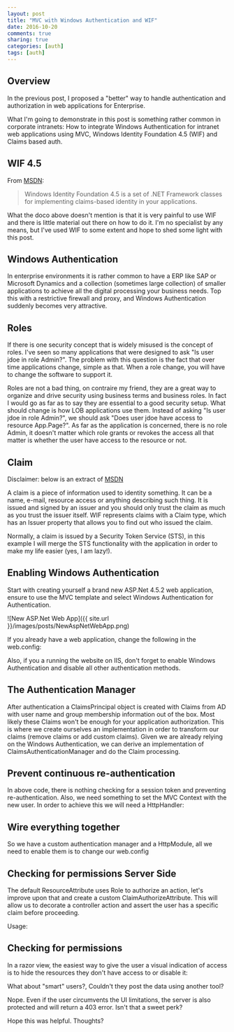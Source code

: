 ```yaml
---
layout: post
title: "MVC with Windows Authentication and WIF"
date: 2016-10-20
comments: true
sharing: true
categories: [auth]
tags: [auth]
---
```


## Overview
In the previous post, I proposed a "better" way to handle authentication and authorization in web applications for Enterprise. 

What I'm going to demonstrate in this post is something rather common in corporate intranets: How to integrate Windows Authentication for intranet web applications using MVC,  Windows Identity Foundation 4.5 (WIF) and Claims based auth. 

## WIF 4.5
From [MSDN](https://msdn.microsoft.com/en-us/library/hh291066(v=vs.110).aspx):

> Windows Identity Foundation 4.5 is a set of .NET Framework classes for implementing claims-based identity in your applications.

What the doco above doesn't mention is that it is very painful to use WIF and there is little material out there on how to do it. I'm no specialist by any means, but I've used WIF to some extent and hope to shed some light with this post.  

## Windows Authentication
In enterprise environments it is rather common to have a ERP like SAP or Microsoft Dynamics and a collection (sometimes large collection) of smaller applications to achieve all the digital processing your business needs. Top this with a restrictive firewall and proxy, and Windows Authentication suddenly becomes very attractive.

## Roles
If there is one security concept that is widely misused is the concept of roles. I've seen so many applications that were designed to ask "Is user jdoe in role Admin?". The problem with this question is the fact that over time applications change, simple as that. When a role change, you will have to change the software to support it.

Roles are not a bad thing, on contraire my friend, they are a great way to organize and drive security using business terms and business roles. In fact I would go as far as to say they are essential to a good security setup. What should change is how LOB applications use them. Instead of asking "Is user jdoe in role Admin?", we should ask "Does user jdoe have access to resource App.Page?". As far as the application is concerned, there is no role Admin, it doesn't matter which role grants or revokes the access all that matter is whether the user have access to the resource or not. 

## Claim
Disclaimer: below is an extract of [MSDN](https://msdn.microsoft.com/en-us/library/ee517291.aspx)

A claim is a piece of information used to identity something. It can be a name, e-mail, resource access or anything describing such thing. It is issued and signed by an issuer and you should only trust the claim as much as you trust the issuer itself. WIF represents claims with a Claim type, which has an Issuer property that allows you to find out who issued the claim.

Normally, a claim is issued by a Security Token Service (STS), in this example I will merge the STS functionality with the application in order to make my life easier (yes, I am lazy!).

## Enabling Windows Authentication
Start with creating yourself a brand new ASP.Net 4.5.2 web application, ensure to use the MVC template and select Windows Authentication for Authentication.

![New ASP.Net Web App]({{ site.url }}/images/posts/NewAspNetWebApp.png)

If you already have a web application, change the following in the web.config:

<script src="https://gist.github.com/jlucaspains/ad82a2dbfc17a4fe8b88e54508517ea9.js"></script>

Also, if you a running the website on IIS, don't forget to enable Windows Authentication and disable all other authentication methods.

## The Authentication Manager
After authentication a ClaimsPrincipal object is created with Claims from AD with user name and group membership information out of the box. Most likely these Claims won't be enough for your application authorization. This is where we create ourselves an implementation in order to transform our claims (remove claims or add custom claims). Given we are already relying on the Windows Authentication, we can derive an implementation of ClaimsAuthenticationManager and do the Claim processing.

<script src="https://gist.github.com/jlucaspains/8c147286e3d501428acf6b3494fa3b55.js"></script>

## Prevent continuous re-authentication
In above code, there is nothing checking for a session token and preventing re-authentication. Also, we need something to set the MVC Context with the new user. In order to achieve this we will need a HttpHandler:

<script src="https://gist.github.com/jlucaspains/1427eb538f90ad9cd272b4dde07a55cf.js"></script>

## Wire everything together
So we have a custom authentication manager and a HttpModule, all we  need to enable them is to change our web.config 

<script src="https://gist.github.com/jlucaspains/87a9b0f6b6ff871ed61e1d69e341e93f.js"></script>

## Checking for permissions Server Side
The default ResourceAttribute uses Role to authorize an action, let's improve upon that and create a custom ClaimAuthorizeAttribute. This will allow us to decorate a controller action and assert the user has a specific claim before proceeding.

<script src="https://gist.github.com/jlucaspains/1ed7a05ad751454b6037e4c8622bab26.js"></script>

Usage:

<script src="https://gist.github.com/jlucaspains/d7c6a8a0be59aae9e0f193e73f1d1aac.js"></script>

## Checking for permissions
In a razor view, the easiest way to give the user a visual indication of access is to hide the resources they don't have access to or disable it:

<script src="https://gist.github.com/jlucaspains/7631993fd918d185a53ba5e1b22dbb85.js"></script>

What about "smart" users?, Couldn't they post the data using another tool?

Nope. Even if the user circumvents the UI limitations, the server is also protected and will return a 403 error. Isn't that a sweet perk? 

Hope this was helpful. Thoughts?